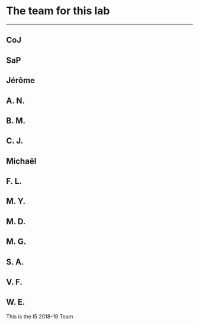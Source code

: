 # The team for this lab

-----------------------------
CoJ
-----------------------------
SaP
-----------------------------
Jérôme
-----------------------------
A. N.
-----------------------------
B. M.
-----------------------------
C. J.
-----------------------------
Michaël
-----------------------------
F. L.
-----------------------------
M. Y.
-----------------------------
M. D.
-----------------------------
M. G.
-----------------------------
S. A.
-----------------------------
V. F.
-----------------------------
W. E.
-----------------------------

This is the I5 2018-19 Team
